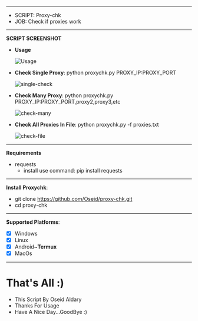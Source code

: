 ***
- SCRIPT: Proxy-chk
-    JOB: Check if proxies work
***

**SCRIPT SCREENSHOT**

   - **Usage**
   
       ![Usage](https://user-images.githubusercontent.com/29546157/52454284-e2de2500-2b53-11e9-9f75-4ec8814d3d62.PNG)

    
   - **Check Single Proxy**: python proxychk.py PROXY_IP:PROXY_PORT
   
       ![single-check](https://user-images.githubusercontent.com/29546157/52453681-1ff4e800-2b51-11e9-90cd-ffeddb873340.PNG)
   
   - **Check Many Proxy**: python proxychk.py PROXY_IP:PROXY_PORT,proxy2,proxy3,etc
   
       ![check-many](https://user-images.githubusercontent.com/29546157/52453753-795d1700-2b51-11e9-97a6-ada143d3be80.PNG)

   - **Check All Proxies In File**: python proxychk.py -f proxies.txt
   
       ![check-file](https://user-images.githubusercontent.com/29546157/52453753-795d1700-2b51-11e9-97a6-ada143d3be80.PNG)
       
***

**Requirements**
   
   * requests
     - install use command: pip install requests

***

**Install Proxychk**:

   * git clone https://github.com/Oseid/proxy-chk.git
   * cd proxy-chk

***

**Supported Platforms**:
- [x] Windows
- [x] Linux
- [x] Android~**Termux**
- [x] MacOs

***

# That's All :)
   * This Script By Oseid Aldary
   * Thanks For Usage
   * Have A Nice Day...GoodBye :)
